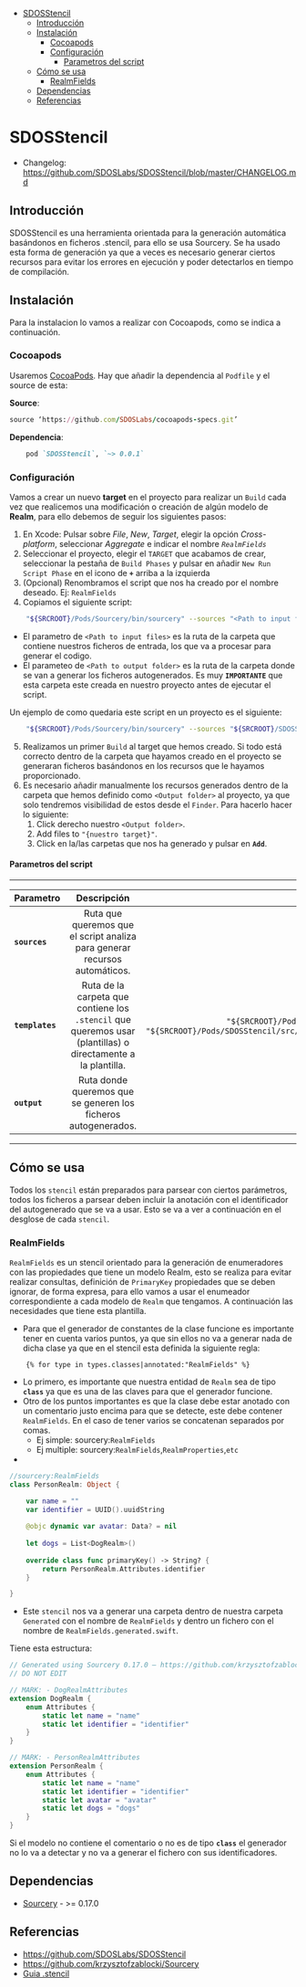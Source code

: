 - [SDOSStencil](#SDOSStencil)
  - [Introducción](#Introducci%C3%B3n)
  - [Instalación](#Instalaci%C3%B3n)
    - [Cocoapods](#Cocoapods)
    - [Configuración](#Configuraci%C3%B3n)
      - [Parametros del script](#Parametros-del-script)
  - [Cómo se usa](#C%C3%B3mo-se-usa)
    - [RealmFields](#RealmFields)
  - [Dependencias](#Dependencias)
  - [Referencias](#Referencias)

# SDOSStencil

- Changelog: https://github.com/SDOSLabs/SDOSStencil/blob/master/CHANGELOG.md

## Introducción
SDOSStencil es una herramienta orientada para la generación automática basándonos en ficheros .stencil, para ello se usa Sourcery.
Se ha usado esta forma de generación ya que a veces es necesario generar ciertos recursos para evitar los errores en ejecución y poder detectarlos en tiempo de compilación.

## Instalación

Para la instalacion lo vamos a realizar con Cocoapods, como se indica a continuación.

### Cocoapods

Usaremos [CocoaPods](https://cocoapods.org). Hay que añadir la dependencia al `Podfile` y el source de esta:

**Source**:

```ruby
source ‘https://github.com/SDOSLabs/cocoapods-specs.git’
```

**Dependencia**:

```ruby
    pod `SDOSStencil`, `~> 0.0.1`
```

### Configuración

Vamos a crear un nuevo **target** en el proyecto para realizar un `Build` cada vez que realicemos una modificación o creación de algún modelo de **Realm**, para ello debemos de seguir los siguientes pasos:

1. En Xcode: Pulsar sobre *File*, *New*, *Target*, elegir la opción *Cross-platform*, seleccionar *Aggregate* e indicar el nombre *`RealmFields`*
2. Seleccionar el proyecto, elegir el `TARGET` que acabamos de crear, seleccionar la pestaña de `Build Phases` y pulsar en añadir `New Run Script Phase` en el icono de **`+`** arriba a la izquierda
3. (Opcional) Renombramos el script que nos ha creado por el nombre deseado. Ej: `RealmFields`
4. Copiamos el siguiente script:

```sh
    "${SRCROOT}/Pods/Sourcery/bin/sourcery" --sources "<Path to input files>" --templates "${SRCROOT}/Pods/SDOSStencil/src/Templates/Realm/RealmParser.stencil" --output "<Path to output folder>"
```

- El parametro de `<Path to input files>` es la ruta de la carpeta que contiene nuestros ficheros de entrada, los que va a procesar para generar el codigo.
- El parameteo de `<Path to output folder>` es la ruta de la carpeta donde se van a generar los ficheros autogenerados. Es muy **`IMPORTANTE`** que esta carpeta este creada en nuestro proyecto antes de ejecutar el script.

Un ejemplo de como quedaria este script en un proyecto es el siguiente:

```sh
    "${SRCROOT}/Pods/Sourcery/bin/sourcery" --sources "${SRCROOT}/SDOSStencil/RealmModels" --templates "${SRCROOT}/Pods/SDOSStencil/src/Templates/Realm/RealmParser.stencil" --output "${SRCROOT}/SDOSStencil/Generated/"
```

5. Realizamos un primer `Build` al target que hemos creado. Si todo está correcto dentro de la carpeta que hayamos creado en el proyecto se generaran ficheros basándonos en los recursos que le hayamos proporcionado.
6. Es necesario añadir manualmente los recursos generados dentro de la carpeta que hemos definido como `<Output folder>` al proyecto, ya que solo tendremos visibilidad de estos desde el `Finder`. Para hacerlo hacer lo siguiente:
   1. Click derecho nuestro `<Output folder>`.
   2. Add files to `"{nuestro target}"`.
   3. Click en la/las carpetas que nos ha generado y pulsar en **`Add`**.

#### Parametros del script

***
| Parametro   |      Descripción      |  Ejemplo |
|----------|:-------------:|------:|
|**`sources`**|Ruta que queremos que el script analiza para generar recursos automáticos. |`"${SRCROOT}/SDOSStencil/RealmModels"`|
|**`templates`**|Ruta de la carpeta que contiene los `.stencil` que queremos usar (plantillas) o directamente a la plantilla. |`"${SRCROOT}/Pods/SDOSStencil/src/Templates/Realm/"` o `"${SRCROOT}/Pods/SDOSStencil/src/Templates/Realm/RealmParser.stencil"`|
| **`output`** |Ruta donde queremos que se generen los ficheros autogenerados. |`"${SRCROOT}/SDOSStencil/Generated/"`|

***

## Cómo se usa

Todos los `stencil` están preparados para parsear con ciertos parámetros, todos los ficheros a parsear deben incluir la anotación con el identificador del autogenerado que se va a usar. Esto se va a ver a continuación en el desglose de cada `stencil`.

### RealmFields

`RealmFields` es un stencil orientado para la generación de enumeradores con las propiedades que tiene un modelo Realm, esto se realiza para evitar realizar consultas, definición de `PrimaryKey` propiedades que se deben ignorar, de forma expresa, para ello vamos a usar el enumeador correspondiente a cada modelo de `Realm` que tengamos. A continuación las necesidades que tiene esta plantilla.

- Para que el generador de constantes de la clase funcione es importante tener en cuenta varios puntos, ya que sin ellos no va a generar nada de dicha clase ya que en el stencil esta definida la siguiente regla:
```
    {% for type in types.classes|annotated:"RealmFields" %}
```

  - Lo primero, es importante que nuestra entidad de `Realm` sea de tipo **`class`** ya que es una de las claves para que el generador funcione.
  - Otro de los puntos importantes es que la clase debe estar anotado con un comentario justo encima para que se detecte, este debe contener `RealmFields`. En el caso de tener varios se concatenan separados por comas.
    - Ej simple: sourcery:`RealmFields`
    - Ej multiple: sourcery:`RealmFields`,`RealmProperties`,`etc`
  - 

```swift
//sourcery:RealmFields
class PersonRealm: Object {

    var name = ""
    var identifier = UUID().uuidString
    
    @objc dynamic var avatar: Data? = nil
    
    let dogs = List<DogRealm>()
    
    override class func primaryKey() -> String? {
        return PersonRealm.Attributes.identifier
    }

}
```

- Este `stencil` nos va a generar una carpeta dentro de nuestra carpeta `Generated` con el nombre de `RealmFields` y dentro un fichero con el nombre de `RealmFields.generated.swift`.

Tiene esta estructura:

```swift
// Generated using Sourcery 0.17.0 — https://github.com/krzysztofzablocki/Sourcery
// DO NOT EDIT

// MARK: - DogRealmAttributes
extension DogRealm {
	enum Attributes {
		static let name = "name"
		static let identifier = "identifier"
	}
}

// MARK: - PersonRealmAttributes
extension PersonRealm {
	enum Attributes {
		static let name = "name"
		static let identifier = "identifier"
		static let avatar = "avatar"
		static let dogs = "dogs"
	}
}

```

Si el modelo no contiene el comentario o no es de tipo **`class`** el generador no lo va a detectar y no va a generar el fichero con sus identificadores.

## Dependencias
* [Sourcery](https://github.com/krzysztofzablocki/Sourcery) - &gt;= 0.17.0

## Referencias
* https://github.com/SDOSLabs/SDOSStencil
* https://github.com/krzysztofzablocki/Sourcery
* [Guia .stencil](https://cdn.rawgit.com/krzysztofzablocki/Sourcery/master/docs/index.html)
